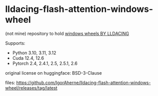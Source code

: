 # lldacing-flash-attention-windows-wheel

(not mine) repository to hold [windows wheels BY LLDACING](https://huggingface.co/lldacing/flash-attention-windows-wheel/tree/main)

Supports:
- Python 3.10, 3.11, 3.12
- Cuda 12.4, 12.6 
- Pytorch 2.4, 2.4.1, 2.5, 2.5.1, 2.6

original license on huggingface: BSD-3-Clause

files: https://github.com/IgorAherne/lldacing-flash-attention-windows-wheel/releases/tag/latest

